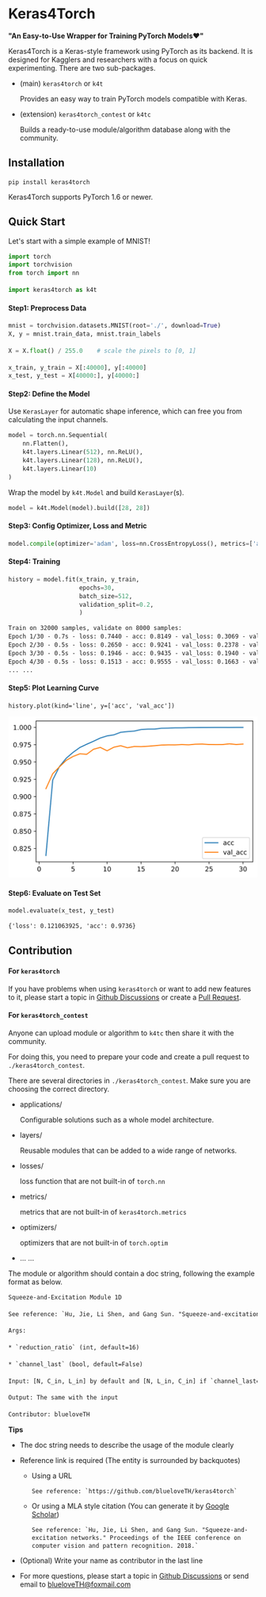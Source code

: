 # Keras4Torch

**"An Easy-to-Use Wrapper for Training PyTorch Models❤"**

Keras4Torch is a Keras-style framework using PyTorch as its backend. It is designed for Kagglers and researchers with a focus on quick experimenting. There are two sub-packages.

+ (main) `keras4torch` or `k4t`

  Provides an easy way to train PyTorch models compatible with Keras.

+ (extension) `keras4torch_contest` or `k4tc`

  Builds a ready-to-use module/algorithm database along with the community.

## Installation

```
pip install keras4torch
```

Keras4Torch supports PyTorch 1.6 or newer.



## Quick Start

Let's start with a simple example of MNIST!

```python
import torch
import torchvision
from torch import nn

import keras4torch as k4t
```

#### Step1: Preprocess Data

```python
mnist = torchvision.datasets.MNIST(root='./', download=True)
X, y = mnist.train_data, mnist.train_labels

X = X.float() / 255.0    # scale the pixels to [0, 1]

x_train, y_train = X[:40000], y[:40000]
x_test, y_test = X[40000:], y[40000:]
```

#### Step2: Define the Model

Use `KerasLayer` for automatic shape inference, which can free you from calculating the input channels.

```python
model = torch.nn.Sequential(
    nn.Flatten(),
    k4t.layers.Linear(512), nn.ReLU(),
    k4t.layers.Linear(128), nn.ReLU(),
    k4t.layers.Linear(10)
)
```

Wrap the model by `k4t.Model` and build `KerasLayer`(s).

```python
model = k4t.Model(model).build([28, 28])
```

#### Step3: Config Optimizer, Loss and Metric

```python
model.compile(optimizer='adam', loss=nn.CrossEntropyLoss(), metrics=['acc'])
```

#### Step4: Training

```python
history = model.fit(x_train, y_train,
                	epochs=30,
                	batch_size=512,
                	validation_split=0.2,
                	)
```

```txt
Train on 32000 samples, validate on 8000 samples:
Epoch 1/30 - 0.7s - loss: 0.7440 - acc: 0.8149 - val_loss: 0.3069 - val_acc: 0.9114 - lr: 1e-03
Epoch 2/30 - 0.5s - loss: 0.2650 - acc: 0.9241 - val_loss: 0.2378 - val_acc: 0.9331 - lr: 1e-03
Epoch 3/30 - 0.5s - loss: 0.1946 - acc: 0.9435 - val_loss: 0.1940 - val_acc: 0.9431 - lr: 1e-03
Epoch 4/30 - 0.5s - loss: 0.1513 - acc: 0.9555 - val_loss: 0.1663 - val_acc: 0.9524 - lr: 1e-03
... ...
```

#### Step5: Plot Learning Curve

```
history.plot(kind='line', y=['acc', 'val_acc'])
```

![learning_curve.svg](imgs/learning_curve.svg)

#### Step6: Evaluate on Test Set

```python
model.evaluate(x_test, y_test)
```

```txt
{'loss': 0.121063925, 'acc': 0.9736}
```



## Contribution

#### For `keras4torch`

If you have problems when using `keras4torch` or want to add new features to it, please start a topic in [Github Discussions](https://github.com/blueloveTH/keras4torch/discussions) or create a [Pull Request](https://github.com/blueloveTH/keras4torch/pulls).



#### For `keras4torch_contest`

Anyone can upload module or algorithm to `k4tc` then share it with the community.

For doing this, you need to prepare your code and create a pull request to `./keras4torch_contest`.

There are several directories in `./keras4torch_contest`. Make sure you are choosing the correct directory.

+ applications/

    Configurable solutions such as a whole model architecture.

+ layers/

    Reusable modules that can be added to a wide range of networks.

+ losses/

    loss function that are not built-in of `torch.nn`

+ metrics/

    metrics that are not built-in of `keras4torch.metrics`

+ optimizers/

    optimizers that are not built-in of `torch.optim`

+ ... ...

The module or algorithm should contain a doc string, following the example format as below.

```txt
Squeeze-and-Excitation Module 1D

See reference: `Hu, Jie, Li Shen, and Gang Sun. "Squeeze-and-excitation networks." Proceedings of the IEEE conference on computer vision and pattern recognition. 2018.`

Args:

* `reduction_ratio` (int, default=16)

* `channel_last` (bool, default=False)

Input: [N, C_in, L_in] by default and [N, L_in, C_in] if `channel_last=True`

Output: The same with the input

Contributor: blueloveTH
```



**Tips**

+ The doc string needs to describe the usage of the module clearly

+ Reference link is required (The entity is surrounded by backquotes)
  
    + Using a URL

        ```
        See reference: `https://github.com/blueloveTH/keras4torch`
        ```

    + Or using a MLA style citation (You can generate it by [Google Scholar](https://scholar.google.com/))

        ```
        See reference: `Hu, Jie, Li Shen, and Gang Sun. "Squeeze-and-excitation networks." Proceedings of the IEEE conference on computer vision and pattern recognition. 2018.`
        ```

+ (Optional) Write your name as contributor in the last line

+ For more questions, please start a topic in [Github Discussions](https://github.com/blueloveTH/keras4torch/discussions) or send email to blueloveTH@foxmail.com
